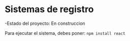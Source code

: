<h1>Sistemas de registro</h1>

-Estado del proyecto: En construccion

Para ejecutar el sistema, debes poner: 
```npm install react```
